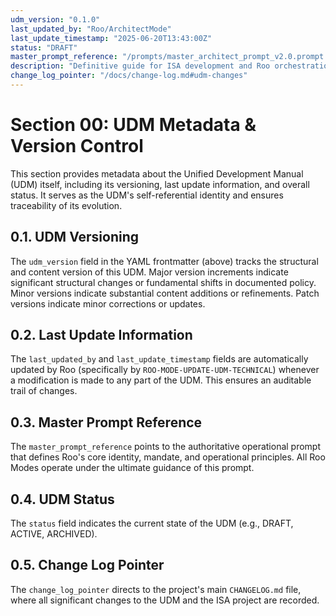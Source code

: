 ```yaml
---
udm_version: "0.1.0"
last_updated_by: "Roo/ArchitectMode"
last_update_timestamp: "2025-06-20T13:43:00Z"
status: "DRAFT"
master_prompt_reference: "/prompts/master_architect_prompt_v2.0.prompt.txt"
description: "Definitive guide for ISA development and Roo orchestration."
change_log_pointer: "/docs/change-log.md#udm-changes"
---
```


# Section 00: UDM Metadata & Version Control

This section provides metadata about the Unified Development Manual (UDM) itself, including its versioning, last update information, and overall status. It serves as the UDM's self-referential identity and ensures traceability of its evolution.

## 0.1. UDM Versioning

The `udm_version` field in the YAML frontmatter (above) tracks the structural and content version of this UDM. Major version increments indicate significant structural changes or fundamental shifts in documented policy. Minor versions indicate substantial content additions or refinements. Patch versions indicate minor corrections or updates.

## 0.2. Last Update Information

The `last_updated_by` and `last_update_timestamp` fields are automatically updated by Roo (specifically by `ROO-MODE-UPDATE-UDM-TECHNICAL`) whenever a modification is made to any part of the UDM. This ensures an auditable trail of changes.

## 0.3. Master Prompt Reference

The `master_prompt_reference` points to the authoritative operational prompt that defines Roo's core identity, mandate, and operational principles. All Roo Modes operate under the ultimate guidance of this prompt.

## 0.4. UDM Status

The `status` field indicates the current state of the UDM (e.g., DRAFT, ACTIVE, ARCHIVED).

## 0.5. Change Log Pointer

The `change_log_pointer` directs to the project's main `CHANGELOG.md` file, where all significant changes to the UDM and the ISA project are recorded.